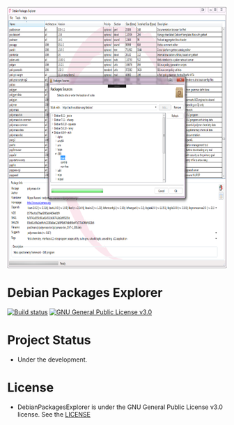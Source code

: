 <p align="center"><img width="800" height="600" src="https://github.com/kraugug/DebianPackagesExplorer/blob/master/Screenshot.png" align="center"/></p>

# Debian Packages Explorer

[![Build status](https://ci.appveyor.com/api/projects/status/m8y722b1drtwufw0?svg=true)](https://ci.appveyor.com/project/kraugug/debianpackagesexplorer) [![GNU General Public License v3.0](https://img.shields.io/badge/license-GNU%20General%20Public%20License%20v3.0-blue.svg)](https://github.com/kraugug/DebianPackagesExplorer/blob/master/LICENSE)


# Project Status

- Under the development.

# License

- DebianPackagesExplorer is under the GNU General Public License v3.0 license. See the [LICENSE](https://github.com/kraugug/Socrates/blob/master/LICENSE)
